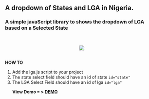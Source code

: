 ## A dropdown of States and LGA in Nigeria.
### A simple javaScript library to shows the dropdown of LGA based on a Selected State
<br><center><img src="img/eg.png"></center><br>

<b>HOW TO</b>
<ol>
<li>Add the lga.js script to your project</li>
<li> The state select field should have an id of state <code>id="state"</code></li>
<li>The LGA Select Field should have an id of lga <code>id="lga"</code></li>

<b>View Demo = > </a>
<a href="https://ekpangmichael.github.io/state-LGA-NG/" target="_blank">DEMO</a>

